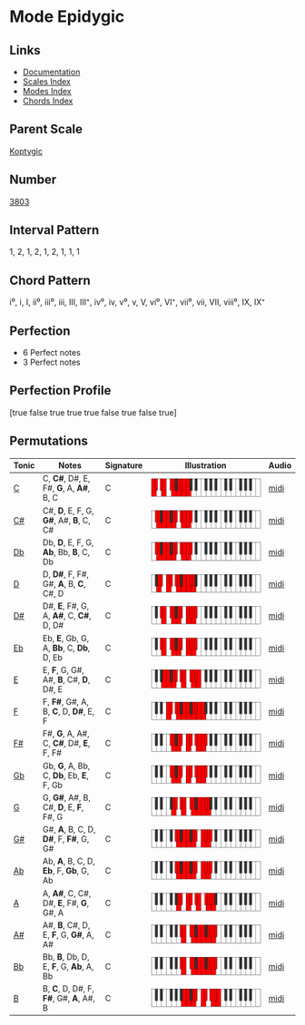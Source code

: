 # Mode Epidygic

## Links

- [Documentation](index.md)
- [Scales Index](Scales.md)
- [Modes Index](Modes.md)
- [Chords Index](Chords.md)

## Parent Scale

[Koptygic](ScaleKoptygic.md)

## Number

[3803](https://ianring.com/musictheory/scales/3803)

## Interval Pattern

1, 2, 1, 2, 1, 2, 1, 1, 1

## Chord Pattern

i⁰, i, I, ii⁰, iii⁰, iii, III, III⁺, iv⁰, iv, v⁰, v, V, vi⁰, VI⁺, vii⁰, vii, VII, viii⁰, IX, IX⁺

## Perfection

- 6 Perfect notes
- 3 Perfect notes

## Perfection Profile

[true false true true true false true false true]

## Permutations

| Tonic | Notes | Signature | Illustration | Audio |
|-------|-------|-----------|--------------|-------|
| [C](ModeCNaturalEpidygic.md) | C, **C#**, D#, E, F#, **G**, A, **A#**, B, C | C | ![CNaturalEpidygic](ModeCNaturalEpidygic.png) | [midi](https://github.com/edipermadi/music/blob/main/docs/ModeCNaturalEpidygic.mid?raw=true) |
| [C#](ModeCSharpEpidygic.md) | C#, **D**, E, F, G, **G#**, A#, **B**, C, C# | C | ![CSharpEpidygic](ModeCSharpEpidygic.png) | [midi](https://github.com/edipermadi/music/blob/main/docs/ModeCSharpEpidygic.mid?raw=true) |
| [Db](ModeDFlatEpidygic.md) | Db, **D**, E, F, G, **Ab**, Bb, **B**, C, Db | C | ![DFlatEpidygic](ModeDFlatEpidygic.png) | [midi](https://github.com/edipermadi/music/blob/main/docs/ModeDFlatEpidygic.mid?raw=true) |
| [D](ModeDNaturalEpidygic.md) | D, **D#**, F, F#, G#, **A**, B, **C**, C#, D | C | ![DNaturalEpidygic](ModeDNaturalEpidygic.png) | [midi](https://github.com/edipermadi/music/blob/main/docs/ModeDNaturalEpidygic.mid?raw=true) |
| [D#](ModeDSharpEpidygic.md) | D#, **E**, F#, G, A, **A#**, C, **C#**, D, D# | C | ![DSharpEpidygic](ModeDSharpEpidygic.png) | [midi](https://github.com/edipermadi/music/blob/main/docs/ModeDSharpEpidygic.mid?raw=true) |
| [Eb](ModeEFlatEpidygic.md) | Eb, **E**, Gb, G, A, **Bb**, C, **Db**, D, Eb | C | ![EFlatEpidygic](ModeEFlatEpidygic.png) | [midi](https://github.com/edipermadi/music/blob/main/docs/ModeEFlatEpidygic.mid?raw=true) |
| [E](ModeENaturalEpidygic.md) | E, **F**, G, G#, A#, **B**, C#, **D**, D#, E | C | ![ENaturalEpidygic](ModeENaturalEpidygic.png) | [midi](https://github.com/edipermadi/music/blob/main/docs/ModeENaturalEpidygic.mid?raw=true) |
| [F](ModeFNaturalEpidygic.md) | F, **F#**, G#, A, B, **C**, D, **D#**, E, F | C | ![FNaturalEpidygic](ModeFNaturalEpidygic.png) | [midi](https://github.com/edipermadi/music/blob/main/docs/ModeFNaturalEpidygic.mid?raw=true) |
| [F#](ModeFSharpEpidygic.md) | F#, **G**, A, A#, C, **C#**, D#, **E**, F, F# | C | ![FSharpEpidygic](ModeFSharpEpidygic.png) | [midi](https://github.com/edipermadi/music/blob/main/docs/ModeFSharpEpidygic.mid?raw=true) |
| [Gb](ModeGFlatEpidygic.md) | Gb, **G**, A, Bb, C, **Db**, Eb, **E**, F, Gb | C | ![GFlatEpidygic](ModeGFlatEpidygic.png) | [midi](https://github.com/edipermadi/music/blob/main/docs/ModeGFlatEpidygic.mid?raw=true) |
| [G](ModeGNaturalEpidygic.md) | G, **G#**, A#, B, C#, **D**, E, **F**, F#, G | C | ![GNaturalEpidygic](ModeGNaturalEpidygic.png) | [midi](https://github.com/edipermadi/music/blob/main/docs/ModeGNaturalEpidygic.mid?raw=true) |
| [G#](ModeGSharpEpidygic.md) | G#, **A**, B, C, D, **D#**, F, **F#**, G, G# | C | ![GSharpEpidygic](ModeGSharpEpidygic.png) | [midi](https://github.com/edipermadi/music/blob/main/docs/ModeGSharpEpidygic.mid?raw=true) |
| [Ab](ModeAFlatEpidygic.md) | Ab, **A**, B, C, D, **Eb**, F, **Gb**, G, Ab | C | ![AFlatEpidygic](ModeAFlatEpidygic.png) | [midi](https://github.com/edipermadi/music/blob/main/docs/ModeAFlatEpidygic.mid?raw=true) |
| [A](ModeANaturalEpidygic.md) | A, **A#**, C, C#, D#, **E**, F#, **G**, G#, A | C | ![ANaturalEpidygic](ModeANaturalEpidygic.png) | [midi](https://github.com/edipermadi/music/blob/main/docs/ModeANaturalEpidygic.mid?raw=true) |
| [A#](ModeASharpEpidygic.md) | A#, **B**, C#, D, E, **F**, G, **G#**, A, A# | C | ![ASharpEpidygic](ModeASharpEpidygic.png) | [midi](https://github.com/edipermadi/music/blob/main/docs/ModeASharpEpidygic.mid?raw=true) |
| [Bb](ModeBFlatEpidygic.md) | Bb, **B**, Db, D, E, **F**, G, **Ab**, A, Bb | C | ![BFlatEpidygic](ModeBFlatEpidygic.png) | [midi](https://github.com/edipermadi/music/blob/main/docs/ModeBFlatEpidygic.mid?raw=true) |
| [B](ModeBNaturalEpidygic.md) | B, **C**, D, D#, F, **F#**, G#, **A**, A#, B | C | ![BNaturalEpidygic](ModeBNaturalEpidygic.png) | [midi](https://github.com/edipermadi/music/blob/main/docs/ModeBNaturalEpidygic.mid?raw=true) |

